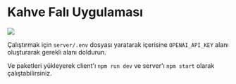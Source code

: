 # Kahve Falı Uygulaması

<img src="https://media.graphassets.com/output=format:jpg/resize=height:900,fit:max/RL0TK9clQ2eSdCpjZeEf">


Çalıştırmak için `server/.env` dosyası yaratarak içerisine `OPENAI_API_KEY` alanı oluşturarak gerekli alanı doldurun.

Ve paketleri yükleyerek client'ı `npm run dev` ve server'ı `npm start` olarak çalıştabilirsiniz.
